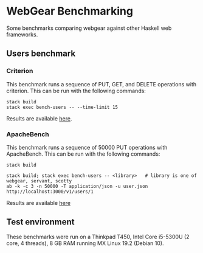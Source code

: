 # WebGear Benchmarking
Some benchmarks comparing webgear against other Haskell web frameworks.

## Users benchmark

### Criterion
This benchmark runs a sequence of PUT, GET, and DELETE operations with criterion. This can be run with the following
commands:

```
stack build
stack exec bench-users -- --time-limit 15
```

Results are available [here](https://rkaippully.github.io/webgear/static/bench-criterion-users.html).

### ApacheBench
This benchmark runs a sequence of 50000 PUT operations with ApacheBench. This can be run with the following commands:

```
stack build

stack build; stack exec bench-users -- <library>   # library is one of webgear, servant, scotty
ab -k -c 3 -n 50000 -T application/json -u user.json http://localhost:3000/v1/users/1
```

Results are available [here](results/bench-ab-users.txt)

## Test environment
These benchmarks were run on a Thinkpad T450, Intel Core i5-5300U (2 core, 4 threads), 8 GB RAM running MX Linux 19.2
(Debian 10).
